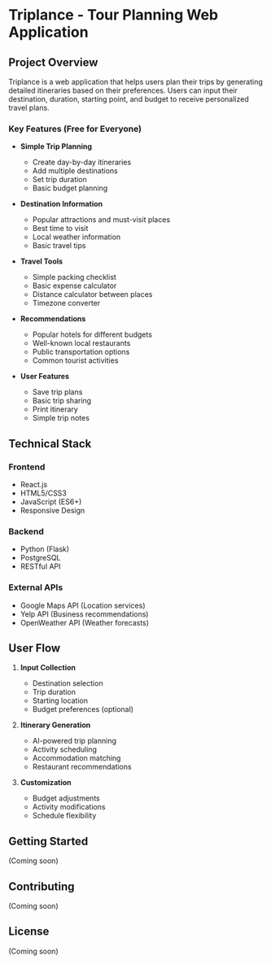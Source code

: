 # Triplance - Tour Planning Web Application

## Project Overview
Triplance is a web application that helps users plan their trips by generating detailed itineraries based on their preferences. Users can input their destination, duration, starting point, and budget to receive personalized travel plans.

### Key Features (Free for Everyone)
- **Simple Trip Planning**
  - Create day-by-day itineraries
  - Add multiple destinations
  - Set trip duration
  - Basic budget planning

- **Destination Information**
  - Popular attractions and must-visit places
  - Best time to visit
  - Local weather information
  - Basic travel tips

- **Travel Tools**
  - Simple packing checklist
  - Basic expense calculator
  - Distance calculator between places
  - Timezone converter

- **Recommendations**
  - Popular hotels for different budgets
  - Well-known local restaurants
  - Public transportation options
  - Common tourist activities

- **User Features**
  - Save trip plans
  - Basic trip sharing
  - Print itinerary
  - Simple trip notes

## Technical Stack

### Frontend
- React.js
- HTML5/CSS3
- JavaScript (ES6+)
- Responsive Design

### Backend
- Python (Flask)
- PostgreSQL
- RESTful API

### External APIs
- Google Maps API (Location services)
- Yelp API (Business recommendations)
- OpenWeather API (Weather forecasts)

## User Flow
1. **Input Collection**
   - Destination selection
   - Trip duration 
   - Starting location
   - Budget preferences (optional)

2. **Itinerary Generation**
   - AI-powered trip planning
   - Activity scheduling
   - Accommodation matching
   - Restaurant recommendations

3. **Customization**
   - Budget adjustments
   - Activity modifications
   - Schedule flexibility

## Getting Started
(Coming soon)

## Contributing
(Coming soon)

## License
(Coming soon)